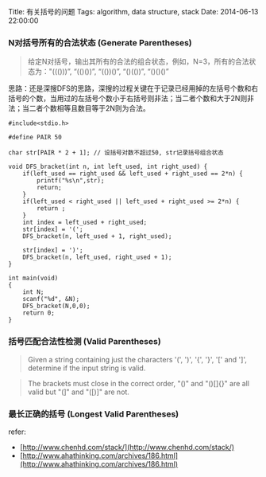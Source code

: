 Title: 有关括号的问题
Tags: algorithm, data structure, stack
Date: 2014-06-13 22:00:00


### N对括号所有的合法状态 (Generate Parentheses)
>给定N对括号，输出其所有的合法的组合状态，例如，N=3，所有的合法状态为："((()))”, “(()())”, “(())()”, “()(())”, “()()()”

思路：还是深搜DFS的思路，深搜的过程关键在于记录已经用掉的左括号个数和右括号的个数，当用过的左括号个数小于右括号则非法；当二者个数和大于2N则非法；当二者个数相等且数目等于2N则为合法。

    #include<stdio.h>
 
    #define PAIR 50
 
    char str[PAIR * 2 + 1]; // 设括号对数不超过50, str记录括号组合状态
 
    void DFS_bracket(int n, int left_used, int right_used) {
        if(left_used == right_used && left_used + right_used == 2*n) {
            printf("%s\n",str);
            return;
        }
        if(left_used < right_used || left_used + right_used >= 2*n) {
            return ;
        }
        int index = left_used + right_used;
        str[index] = '(';
        DFS_bracket(n, left_used + 1, right_used);
     
        str[index] = ')';
        DFS_bracket(n, left_used, right_used + 1);
    }
     
    int main(void)
    {
        int N;
        scanf("%d", &N);
        DFS_bracket(N,0,0);
        return 0;
    }

### 括号匹配合法性检测 (Valid Parentheses)
>Given a string containing just the characters '(', ')', '{', '}', '[' and ']', determine if the input string is valid.

>The brackets must close in the correct order, "()" and "()[]{}" are all valid but "(]" and "([)]" are not.

### 最长正确的括号 (Longest Valid Parentheses)


refer:

- [http://www.chenhd.com/stack/](http://www.chenhd.com/stack/)
- [http://www.ahathinking.com/archives/186.html](http://www.ahathinking.com/archives/186.html)
